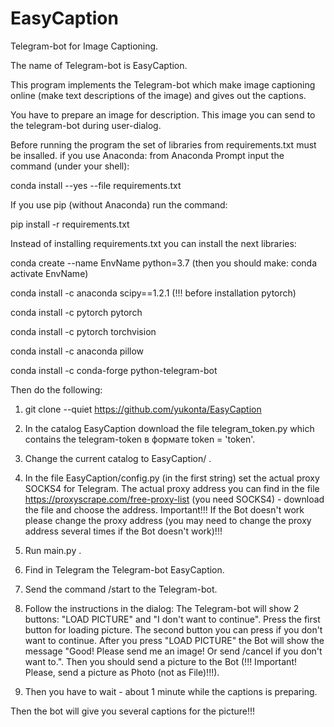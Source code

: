 # EasyCaption
Telegram-bot for Image Captioning.

The name of Telegram-bot is EasyCaption.

This program implements the Telegram-bot which make image captioning online (make text descriptions of the image) and gives out the captions.

You have to prepare an image for description. This image you can send to the telegram-bot during user-dialog.

Before running the program the set of libraries from requirements.txt must be insalled. if you use Anaconda: from Anaconda Prompt input the command (under your shell):

conda install --yes --file requirements.txt

If you use pip (without Anaconda) run the command:

pip install -r requirements.txt

Instead of installing requirements.txt you can install the next libraries:

conda create --name EnvName python=3.7  (then you should make: conda activate EnvName)
  
conda install -c anaconda scipy==1.2.1 (!!! before installation pytorch)

conda install -c pytorch pytorch

conda install -c pytorch torchvision

conda install -c anaconda pillow

conda install -c conda-forge python-telegram-bot


Then do the following:

1. git clone --quiet https://github.com/yukonta/EasyCaption

2. In the catalog EasyCaption download the file telegram_token.py which contains the telegram-token в формате token = 'token'.

3. Change the current catalog to EasyCaption/ .

4. In the file EasyCaption/config.py (in the first string) set the actual proxy SOCKS4 for Telegram. The actual proxy address you can find in the file https://proxyscrape.com/free-proxy-list (you need SOCKS4) - download the file and choose the address. Important!!! If the Bot doesn't work please change the proxy address (you may need to change the proxy address several times if the Bot doesn't work)!!!

5. Run main.py .

6. Find in Telegram the Telegram-bot EasyCaption.

7. Send the command /start to the Telegram-bot.

8. Follow the instructions in the dialog: The Telegram-bot will show 2 buttons: "LOAD PICTURE" and "I don't want to continue". Press the first button for loading picture. The second button you can press if you don't want to continue.
After you press "LOAD PICTURE" the Bot will show the message "Good! Please send me an image! Or send /cancel if you don't want to.". Then you should send a picture to the Bot (!!! Important! Please, send a picture as Photo (not as File)!!!).

9. Then you have to wait - about 1 minute while the captions is preparing.

Then the bot will give you several captions for the picture!!!

